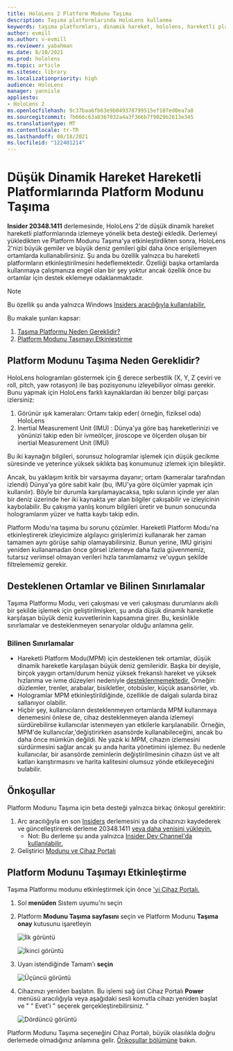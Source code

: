 ```yaml
---
title: HoloLens 2 Platform Modunu Taşıma
description: Taşıma platformlarında HoloLens kullanma
keywords: taşıma platformları, dinamik hareket, hololens, hareketli platform modu
author: evmill
ms.author: v-evmill
ms.reviewer: yabahman
ms.date: 8/10/2021
ms.prod: hololens
ms.topic: article
ms.sitesec: library
ms.localizationpriority: high
audience: HoloLens
manager: yannisle
appliesto:
- HoloLens 2
ms.openlocfilehash: 9c37baa6fb63e9b049378799515ef107ed0ea7a8
ms.sourcegitcommit: 7b666c63a0367032a4a3f366b7f9029b2613e345
ms.translationtype: MT
ms.contentlocale: tr-TR
ms.lasthandoff: 08/18/2021
ms.locfileid: "122401214"
---
```

# <a name="moving-platform-mode-on-low-dynamic-motion-moving-platforms"></a>Düşük Dinamik Hareket Hareketli Platformlarında Platform Modunu Taşıma

**Insider 20348.1411** derlemesinde, HoloLens 2'de düşük dinamik hareket hareketli platformlarında izlemeye yönelik beta desteği ekledik. Derlemeyi yükledikten ve Platform Modunu Taşıma'ya etkinleştirdikten sonra, HoloLens 2'nizi büyük gemiler ve büyük deniz gemileri gibi daha önce erişilemeyen ortamlarda kullanabilirsiniz. Şu anda bu özellik yalnızca bu hareketli platformların etkinleştirilmesini hedeflemektedir. Özelliği başka ortamlarda kullanmaya çalışmanıza engel olan bir şey yoktur ancak özellik önce bu ortamlar için destek eklemeye odaklanmaktadır.

> [!NOTE]
> Bu özellik şu anda yalnızca Windows [Insiders aracılığıyla kullanılabilir.](hololens-insider.md)

Bu makale şunları kapsar:

1. [Taşıma Platformu Neden Gereklidir?](#why-moving-platform-mode-is-necessary)
1. [Platform Modunu Taşımayı Etkinleştirme](#enabling-moving-platform-mode)

## <a name="why-moving-platform-mode-is-necessary"></a>Platform Modunu Taşıma Neden Gereklidir?

HoloLens hologramları göstermek için [6](https://en.wikipedia.org/wiki/Six_degrees_of_freedom) derece serbestlik (X, Y, Z çeviri ve roll, pitch, yaw rotasyon) ile baş pozisyonunu izleyebiliyor olması gerekir. Bunu yapmak için HoloLens farklı kaynaklardan iki benzer bilgi parçası izlersiniz:

1. Görünür ışık kameraları: Ortamı takip eder( örneğin, fiziksel oda) HoloLens
1. Inertial Measurement Unit (IMU) : Dünya'ya göre baş hareketlerinizi ve yönünizi takip eden bir ivmeölçer, jiroscope ve ölçerden oluşan bir inertial Measurement Unit (IMU)

Bu iki kaynağın bilgileri, sorunsuz hologramlar işlemek için düşük gecikme süresinde ve yeterince yüksek sıklıkta baş konumunuz izlemek için bileşiktir.

Ancak, bu yaklaşım kritik bir varsayıma dayanır; ortam (kameralar tarafından izlendi) Dünya'ya göre sabit kalır (bu, IMU'ya göre ölçümler yapmak için kullanılır). Böyle bir durumla karşılamayacaksa, tıpkı suların içinde yer alan bir deniz üzerinde her iki kaynakta yer alan bilgiler çakışabilir ve izleyicinin kaybolabilir. Bu çakışma yanlış konum bilgileri üretir ve bunun sonucunda hologramlarım yüzer ve hatta kaybı takip edin.

Platform Modu'na taşıma bu sorunu çözümler. Hareketli Platform Modu'na etkinleştirerek izleyicimize algılayıcı girişlerimizi kullanarak her zaman tamamen aynı görüşe sahip olamayabilirsiniz. Bunun yerine, IMU girişini yeniden kullanamadan önce görsel izlemeye daha fazla güvenmemiz, tutarsız verimsel olmayan verileri hızla tanımlamamız ve&#39;uygun şekilde filtrelememiz gerekir.

## <a name="supported-environments-and-known-limitations"></a>Desteklenen Ortamlar ve Bilinen Sınırlamalar

Taşıma Platformu Modu, veri çakışması ve veri çakışması durumlarını akıllı bir şekilde işlemek için geliştirilmişken, şu anda düşük dinamik hareketle karşılaşan büyük deniz kuvvetlerinin kapsamına girer. Bu, kesinlikle sınırlamalar ve desteklenmeyen senaryolar olduğu anlamına gelir.

### <a name="known-limitations"></a>Bilinen Sınırlamalar

- Hareketli Platform Modu(MPM) için desteklenen tek ortamlar, düşük dinamik hareketle karşılaşan büyük deniz gemileridir. Başka bir deyişle, birçok yaygın  ortam/durum henüz yüksek frekanslı hareket ve yüksek hızlanma ve ivme düzeyleri nedeniyle [desteklenmemektedir.](https://en.wikipedia.org/wiki/Jerk_(physics)) Örneğin: düzlemler, trenler, arabalar, bisikletler, otobüsler, küçük asansörler, vb.
- Hologramlar MPM etkinleştirildiğinde, özellikle de dalgalı sularda biraz sallanıyor olabilir.
- Hiçbir şey, kullanıcıların desteklenmeyen ortamlarda MPM kullanmaya denemesini önlese de, cihaz desteklenmeyen alanda izlemeyi sürdürebilirse kullanıcılar istenmeyen yan etkilerle karşılanabilir. Örneğin, MPM'de kullanıcılar,&#39;değiştirirken asansörde kullanabileceğini, ancak bu daha önce mümkün değildi. Ne yazık ki MPM, cihazın izlemesini sürdürmesini sağlar ancak şu anda harita yönetimini işlemez. Bu nedenle kullanıcılar, bir asansörde zeminlerin değiştirilmesinin cihazın üst ve alt katları karıştırmasını ve harita kalitesini olumsuz yönde etkileyeceğini bulabilir.

## <a name="prerequisites"></a>Önkoşullar

Platform Modunu Taşıma için beta desteği yalnızca birkaç önkoşul gerektirir:

1. Arc aracılığıyla en son [Insiders](hololens-insider.md#ffu-download-and-flash-directions) derlemesini ya da cihazınızı kaydederek ve güncelleştirerek derleme 20348.1411 [veya daha yenisini yükleyin.](hololens-insider.md#start-receiving-insider-builds)
   - Not: Bu derleme şu anda yalnızca [Insider Dev Channel'da kullanılabilir.](hololens-insider.md#start-receiving-insider-builds)
2. Geliştirici [Modunu ve Cihaz Portalı](/mixed-reality/develop/platform-capabilities-and-apis/using-the-windows-device-portal)

## <a name="enabling-moving-platform-mode"></a>Platform Modunu Taşımayı Etkinleştirme

Taşıma Platformu modunu etkinleştirmek için önce ['yi Cihaz Portalı.](/windows/mixed-reality/develop/platform-capabilities-and-apis/using-the-windows-device-portal)

1. Sol **menüden** Sistem uyumu'nı seçin
2. Platform **Modunu Taşıma sayfasını** seçin ve Platform Modunu **Taşıma onay** kutusunu işaretleyin

   ![İlk görüntü](.\images\moving-platform-1x.png)
 
     ![İkinci görüntü](.\images\moving-platform-2x.png)

3. Uyarı istendiğinde Tamam'ı **seçin**

   ![Üçüncü görüntü](.\images\moving-platform-3x.png)

4. Cihazınızı yeniden başlatın. Bu işlemi sağ üst Cihaz Portalı **Power** menüsü aracılığıyla veya aşağıdaki sesli komutla cihazı yeniden başlat ve &quot; &quot; Evet'i &quot; seçerek gerçekleştirebilirsiniz. &quot;

   ![Dördüncü görüntü](.\images\moving-platform-4x.png)

Platform Modunu Taşıma seçeneğini Cihaz Portalı, büyük olasılıkla doğru derlemede olmadığınız anlamına gelir. [Önkoşullar bölümüne](#prerequisites) bakın.
